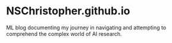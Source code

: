 # NSChristopher.github.io
ML blog documenting my journey in navigating and attempting to comprehend the complex world of AI research.
